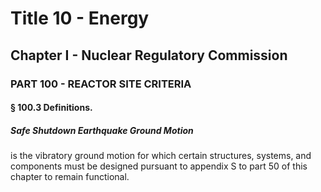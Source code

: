 
# Title 10 - Energy
## Chapter I - Nuclear Regulatory Commission
### PART 100 - REACTOR SITE CRITERIA
#### § 100.3 Definitions.
##### Safe Shutdown Earthquake Ground Motion

is the vibratory ground motion for which certain structures, systems, and components must be designed pursuant to appendix S to part 50 of this chapter to remain functional.
